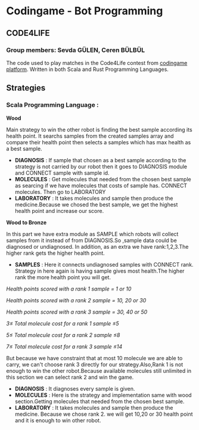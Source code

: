 # Codingame - Bot Programming
## CODE4LIFE
### Group members: Sevda GÜLEN, Ceren BÜLBÜL

The code used to play matches in the Code4Life contest from [codingame platform](https://www.codingame.com/multiplayer/bot-programming/code4life).
Written in both Scala and Rust Programming Languages.

## Strategies

### Scala Programming Language :
**Wood**

Main strategy to win the other robot is finding the best sample according its health point. It searchs samples from the created samples array and compare their health point then selects a samples which has max health as a best sample.

- **DIAGNOSIS** : If sample that chosen as a best sample according to the strategy is not carried by our robot then it goes to DIAGNOSIS module and CONNECT sample with sample id.
- **MOLECULES** : Get molecules that needed from the chosen best sample as searcing if we have molecules that costs of sample has. CONNECT molecules.
Then go to LABORATORY
- **LABORATORY** : It takes molecules and sample then produce the medicine.Because we chosed the best sample, we get the highest health point and increase our score.

**Wood to Bronze**

In this part we have extra module as SAMPLE which robots will collect samples from it instead of from DIAGNOSIS.So ,sample data could be diagnosed or undiagnosed. In addition, as an extra we have rank:1,2,3.The higher rank gets the higher health point.

- **SAMPLES** : Here it connects undiagnosed samples with CONNECT rank. Strategy in here again is having sample gives most health.The higher rank the more health point you will get. 

*Health points scored with a rank 1 sample = 1 or 10*

*Health points scored with a rank 2 sample = 10, 20 or 30*

*Health points scored with a rank 3 sample = 30, 40 or 50*

*3≤ Total molecule cost for a rank 1 sample ≤5*

*5≤ Total molecule cost for a rank 2 sample ≤8*

*7≤ Total molecule cost for a rank 3 sample ≤14*

But because we have constraint that at most 10 molecule we are able to carry, we can't choose rank 3 directly for our strategy.Also,Rank 1 is not enough to win the other robot.Because available molecules still unlimited in this section we can select rank 2 and win the game. 
- **DIAGNOSIS** : It diagnoses every sample is given.
- **MOLECULES** : Here is the strategy and implementation same with wood section.Getting molecules that needed from the chosen best sample.
- **LABORATORY** : It takes molecules and sample then produce the medicine. Because we chose rank 2. we will get 10,20 or 30 health point and it is enough to win other robot.







                  
